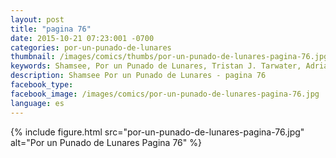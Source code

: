 ```yaml
---
layout: post
title: "pagina 76"
date: 2015-10-21 07:23:001 -0700
categories: por-un-punado-de-lunares
thumbnail: /images/comics/thumbs/por-un-punado-de-lunares-pagina-76.jpg
keywords: Shamsee, Por un Punado de Lunares, Tristan J. Tarwater, Adrian Ricker
description: Shamsee Por un Punado de Lunares - pagina 76
facebook_type: 
facebook_image: /images/comics/por-un-punado-de-lunares-pagina-76.jpg
language: es
---
```

{% include figure.html src="por-un-punado-de-lunares-pagina-76.jpg" alt="Por un Punado de Lunares Pagina 76" %}
